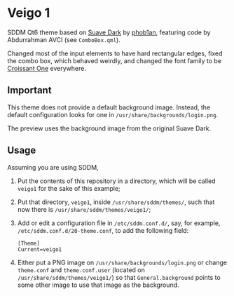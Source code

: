 # Veigo 1

SDDM Qt6 theme based on [Suave Dark](https://store.kde.org/p/2185222) by
[phob1an](https://store.kde.org/u/phob1an), featuring code by Abdurrahman
AVCI (see `ComboBox.qml`).

Changed most of the input elements to have hard rectangular edges,
fixed the combo box, which behaved weirdly, and changed the font family
to be [Croissant One](https://fonts.google.com/specimen/Croissant+One)
everywhere.

## Important

This theme does not provide a default background image. Instead, the
default configuration looks for one in `/usr/share/backgrounds/login.png`.

The preview uses the background image from the original Suave Dark.

## Usage

Assuming you are using SDDM,

1. Put the contents of this repository in a directory, which will be
   called `veigo1` for the sake of this example;
2. Put that directory, `veigo1`, inside `/usr/share/sddm/themes/`, such
   that now there is `/usr/share/sddm/themes/veigo1/`;
3. Add or edit a configuration file in `/etc/sddm.conf.d/`, say, for
   example, `/etc/sddm.conf.d/20-theme.conf`, to add the following field:

   ```desktop
   [Theme]
   Current=veigo1
   ```
4. Either put a PNG image on `/usr/share/backgrounds/login.png` or change
   `theme.conf` and `theme.conf.user` (located on
   `/usr/share/sddm/themes/veigo1/`) so that `General.background` points
   to some other image to use that image as the background.
